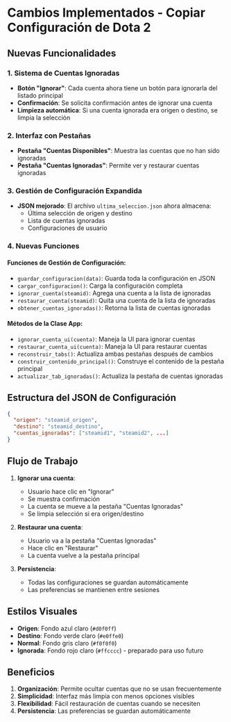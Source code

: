 # Cambios Implementados - Copiar Configuración de Dota 2

## Nuevas Funcionalidades

### 1. Sistema de Cuentas Ignoradas
- **Botón "Ignorar"**: Cada cuenta ahora tiene un botón para ignorarla del listado principal
- **Confirmación**: Se solicita confirmación antes de ignorar una cuenta
- **Limpieza automática**: Si una cuenta ignorada era origen o destino, se limpia la selección

### 2. Interfaz con Pestañas
- **Pestaña "Cuentas Disponibles"**: Muestra las cuentas que no han sido ignoradas
- **Pestaña "Cuentas Ignoradas"**: Permite ver y restaurar cuentas ignoradas

### 3. Gestión de Configuración Expandida
- **JSON mejorado**: El archivo `ultima_seleccion.json` ahora almacena:
  - Última selección de origen y destino
  - Lista de cuentas ignoradas
  - Configuraciones de usuario

### 4. Nuevas Funciones

#### Funciones de Gestión de Configuración:
- `guardar_configuracion(data)`: Guarda toda la configuración en JSON
- `cargar_configuracion()`: Carga la configuración completa
- `ignorar_cuenta(steamid)`: Agrega una cuenta a la lista de ignoradas
- `restaurar_cuenta(steamid)`: Quita una cuenta de la lista de ignoradas
- `obtener_cuentas_ignoradas()`: Retorna la lista de cuentas ignoradas

#### Métodos de la Clase App:
- `ignorar_cuenta_ui(cuenta)`: Maneja la UI para ignorar cuentas
- `restaurar_cuenta_ui(cuenta)`: Maneja la UI para restaurar cuentas
- `reconstruir_tabs()`: Actualiza ambas pestañas después de cambios
- `construir_contenido_principal()`: Construye el contenido de la pestaña principal
- `actualizar_tab_ignoradas()`: Actualiza la pestaña de cuentas ignoradas

## Estructura del JSON de Configuración

```json
{
  "origen": "steamid_origen",
  "destino": "steamid_destino",
  "cuentas_ignoradas": ["steamid1", "steamid2", ...]
}
```

## Flujo de Trabajo

1. **Ignorar una cuenta**:
   - Usuario hace clic en "Ignorar"
   - Se muestra confirmación
   - La cuenta se mueve a la pestaña "Cuentas Ignoradas"
   - Se limpia selección si era origen/destino

2. **Restaurar una cuenta**:
   - Usuario va a la pestaña "Cuentas Ignoradas"
   - Hace clic en "Restaurar"
   - La cuenta vuelve a la pestaña principal

3. **Persistencia**:
   - Todas las configuraciones se guardan automáticamente
   - Las preferencias se mantienen entre sesiones

## Estilos Visuales

- **Origen**: Fondo azul claro (`#d0f0ff`)
- **Destino**: Fondo verde claro (`#e0ffe0`)
- **Normal**: Fondo gris claro (`#f0f0f0`)
- **Ignorada**: Fondo rojo claro (`#ffcccc`) - preparado para uso futuro

## Beneficios

1. **Organización**: Permite ocultar cuentas que no se usan frecuentemente
2. **Simplicidad**: Interfaz más limpia con menos opciones visibles
3. **Flexibilidad**: Fácil restauración de cuentas cuando se necesiten
4. **Persistencia**: Las preferencias se guardan automáticamente
